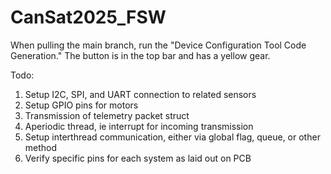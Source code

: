 ﻿# CanSat2025_FSW


 When pulling the main branch, run the "Device Configuration Tool Code Generation." The button is in the top bar and has a yellow gear.

Todo: 
1. Setup I2C, SPI, and UART connection to related sensors
2. Setup GPIO pins for motors
3. Transmission of telemetry packet struct
4. Aperiodic thread, ie interrupt for incoming transmission
5. Setup interthread communication, either via global flag, queue, or other method 
6. Verify specific pins for each system as laid out on PCB
